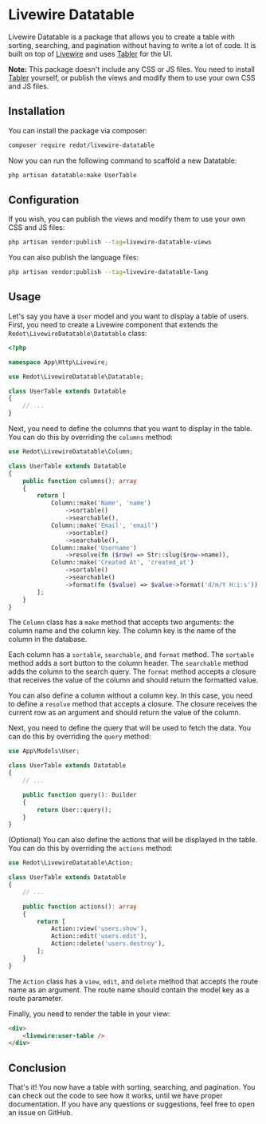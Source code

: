 # Livewire Datatable

Livewire Datatable is a package that allows you to create a table with sorting, searching, and pagination without having to write a lot of code. It is built on top of [Livewire](https://laravel-livewire.com/) and uses [Tabler](https://tabler.io/) for the UI.

**Note:** This package doesn't include any CSS or JS files. You need to install [Tabler](https://tabler.io/) yourself, or publish the views and modify them to use your own CSS and JS files.

## Installation

You can install the package via composer:

```bash
composer require redot/livewire-datatable
```

Now you can run the following command to scaffold a new Datatable:

```bash
php artisan datatable:make UserTable
```

## Configuration

If you wish, you can publish the views and modify them to use your own CSS and JS files:

```bash
php artisan vendor:publish --tag=livewire-datatable-views
```

You can also publish the language files:

```bash
php artisan vendor:publish --tag=livewire-datatable-lang
```

## Usage

Let's say you have a `User` model and you want to display a table of users. First, you need to create a Livewire component that extends the `Redot\LivewireDatatable\Datatable` class:

```php
<?php

namespace App\Http\Livewire;

use Redot\LivewireDatatable\Datatable;

class UserTable extends Datatable
{
    // ...
}
```

Next, you need to define the columns that you want to display in the table. You can do this by overriding the `columns` method:

```php
use Redot\LivewireDatatable\Column;

class UserTable extends Datatable
{
    public function columns(): array
    {
        return [
            Column::make('Name', 'name')
                ->sortable()
                ->searchable(),
            Column::make('Email', 'email')
                ->sortable()
                ->searchable(),
            Column::make('Username')
                ->resolve(fn ($row) => Str::slug($row->name)),
            Column::make('Created At', 'created_at')
                ->sortable()
                ->searchable()
                ->format(fn ($value) => $value->format('d/m/Y H:i:s'))
        ];
    }
}
```

The `Column` class has a `make` method that accepts two arguments: the column name and the column key. The column key is the name of the column in the database.

Each column has a `sortable`, `searchable`, and `format` method. The `sortable` method adds a sort button to the column header. The `searchable` method adds the column to the search query. The `format` method accepts a closure that receives the value of the column and should return the formatted value.

You can also define a column without a column key. In this case, you need to define a `resolve` method that accepts a closure. The closure receives the current row as an argument and should return the value of the column.

Next, you need to define the query that will be used to fetch the data. You can do this by overriding the `query` method:

```php
use App\Models\User;

class UserTable extends Datatable
{
    // ...

    public function query(): Builder
    {
        return User::query();
    }
}
```

(Optional) You can also define the actions that will be displayed in the table. You can do this by overriding the `actions` method:

```php
use Redot\LivewireDatatable\Action;

class UserTable extends Datatable
{
    // ...

    public function actions(): array
    {
        return [
            Action::view('users.show'),
            Action::edit('users.edit'),
            Action::delete('users.destroy'),
        ];
    }
}
```

The `Action` class has a `view`, `edit`, and `delete` method that accepts the route name as an argument. The route name should contain the model key as a route parameter.

Finally, you need to render the table in your view:

```html
<div>
    <livewire:user-table />
</div>
```

## Conclusion

That's it! You now have a table with sorting, searching, and pagination. You can check out the code to see how it works, until we have proper documentation. If you have any questions or suggestions, feel free to open an issue on GitHub.
